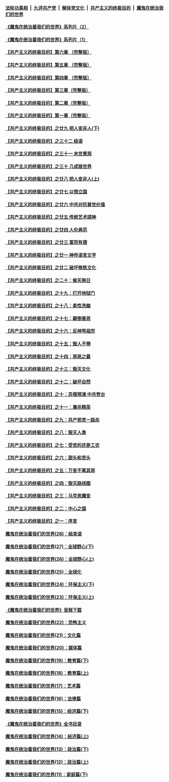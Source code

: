 

####  [法轮功真相](../../../../basic/blob/master/README.md?t=07220502) &nbsp;|&nbsp; [九评共产党](../../../../9ping.md/blob/master/README.md?t=07220502) &nbsp;|&nbsp; [解体党文化](../../../../jtdwh.md/blob/master/README.md?t=07220502)  &nbsp;|&nbsp; [共产主义的终极目的](../../../../gczydzjmd.md/blob/master/README.md?t=07220502) &nbsp;|&nbsp; [魔鬼在统治我们的世界](../../../../mgztzwmdsj.md/blob/master/README.md?t=07220502) 

#### [《魔鬼在统治着我们的世界》系列片（2）](../pages/nsc422/n12269049.md?t=07220502) 

#### [《魔鬼在统治着我们的世界》系列片（1）](../pages/nsc422/n12267575.md?t=07220502) 

#### [【共产主义的终极目的】第六章 （完整版）](../pages/nsc422/n11428913.md?t=07220502) 

#### [【共产主义的终极目的】第五章 （完整版）](../pages/nsc422/n11428912.md?t=07220502) 

#### [【共产主义的终极目的】第四章 （完整版）](../pages/nsc422/n11428907.md?t=07220502) 

#### [【共产主义的终极目的】第三章（完整版）](../pages/nsc422/n11428848.md?t=07220502) 

#### [【共产主义的终极目的】第二章（完整版）](../pages/nsc422/n11428831.md?t=07220502) 

#### [【共产主义的终极目的】第一章（完整版）](../pages/nsc422/n11417651.md?t=07220502) 

#### [【共产主义的终极目的】之廿九 把人变非人(下)](../pages/nsc422/n11344140.md?t=07220502) 

#### [【共产主义的终极目的】之三十二 结语](../pages/nsc422/n11360535.md?t=07220502) 

#### [【共产主义的终极目的】之三十一 末世景观](../pages/nsc422/n11351129.md?t=07220502) 

#### [【共产主义的终极目的】之三十 几成狼世界](../pages/nsc422/n11348280.md?t=07220502) 

#### [【共产主义的终极目的】之廿八 把人变非人(上)](../pages/nsc422/n11340492.md?t=07220502) 

#### [【共产主义的终极目的】之廿七 以恨立国](../pages/nsc422/n11336944.md?t=07220502) 

#### [【共产主义的终极目的】之廿六 中共对抗普世价值](../pages/nsc422/n11324785.md?t=07220502) 

#### [【共产主义的终极目的】之廿五 传统艺术颂神](../pages/nsc422/n11296396.md?t=07220502) 

#### [【共产主义的终极目的】之廿四 人伦典范](../pages/nsc422/n11296397.md?t=07220502) 

#### [【共产主义的终极目的】之廿三 富而有德](../pages/nsc422/n11283598.md?t=07220502) 

#### [【共产主义的终极目的】之廿一 神传语言文字](../pages/nsc422/n11263265.md?t=07220502) 

#### [【共产主义的终极目的】之廿二 破坏修炼文化](../pages/nsc422/n11245728.md?t=07220502) 

#### [【共产主义的终极目的】之二十：偷天换日](../pages/nsc422/n11238846.md?t=07220502) 

#### [【共产主义的终极目的】之十九：打开地狱门](../pages/nsc422/n11206376.md?t=07220502) 

#### [【共产主义的终极目的】之十八：柔性洗脑](../pages/nsc422/n11199994.md?t=07220502) 

#### [【共产主义的终极目的】之十七：颠倒善恶](../pages/nsc422/n11179782.md?t=07220502) 

#### [【共产主义的终极目的】之十六：反神骂祖宗](../pages/nsc422/n11166798.md?t=07220502) 

#### [【共产主义的终极目的】之十五：毁人不倦](../pages/nsc422/n11166792.md?t=07220502) 

#### [【共产主义的终极目的】之十四：邪恶之最](../pages/nsc422/n11150249.md?t=07220502) 

#### [【共产主义的终极目的】之十三：毁灭文化](../pages/nsc422/n11135227.md?t=07220502) 

#### [【共产主义的终极目的】之十二：破坏自然](../pages/nsc422/n11135214.md?t=07220502) 

#### [【共产主义的终极目的】之十：苏俄预演 中共登台](../pages/nsc422/n11118424.md?t=07220502) 

#### [【共产主义的终极目的】之十一：屠杀精英](../pages/nsc422/n11118442.md?t=07220502) 

#### [【共产主义的终极目的】之九：共产邪灵一路杀](../pages/nsc422/n11114139.md?t=07220502) 

#### [【共产主义的终极目的】之八：毁灭人类](../pages/nsc422/n11108503.md?t=07220502) 

#### [【共产主义的终极目的】之七：受苦的还是工农](../pages/nsc422/n11101809.md?t=07220502) 

#### [【共产主义的终极目的】之六：甜头和苦头](../pages/nsc422/n11096971.md?t=07220502) 

#### [【共产主义的终极目的】之五：万变不离其邪](../pages/nsc422/n11091285.md?t=07220502) 

#### [【共产主义的终极目的】之四：毁灭路线图](../pages/nsc422/n11086284.md?t=07220502) 

#### [【共产主义的终极目的】之三：马克思魔变](../pages/nsc422/n11061941.md?t=07220502) 

#### [【共产主义的终极目的】之二：中心之国](../pages/nsc422/n11047728.md?t=07220502) 

#### [【共产主义的终极目的】之一：序言](../pages/nsc422/n11086077.md?t=07220502) 

#### [魔鬼在统治着我们的世界(28)：结束语](../pages/nsc422/n10936246.md?t=07220502) 

#### [魔鬼在统治着我们的世界(27)：全球野心(下)](../pages/nsc422/n10928319.md?t=07220502) 

#### [魔鬼在统治着我们的世界(26)：全球野心(上)](../pages/nsc422/n10900318.md?t=07220502) 

#### [魔鬼在统治着我们的世界(25)：全球化](../pages/nsc422/n10788205.md?t=07220502) 

#### [魔鬼在统治着我们的世界(24)：环保主义(下)](../pages/nsc422/n10695307.md?t=07220502) 

#### [魔鬼在统治着我们的世界(23)：环保主义(上)](../pages/nsc422/n10688613.md?t=07220502) 

#### [《魔鬼在统治着我们的世界》音频下载](../pages/nsc422/n10635553.md?t=07220502) 

#### [魔鬼在统治着我们的世界(22)：恐怖主义](../pages/nsc422/n10614727.md?t=07220502) 

#### [魔鬼在统治着我们的世界(21)：文化篇](../pages/nsc422/n10597706.md?t=07220502) 

#### [魔鬼在统治着我们的世界(20)：媒体篇](../pages/nsc422/n10586579.md?t=07220502) 

#### [魔鬼在统治着我们的世界(19)：教育篇(下)](../pages/nsc422/n10564808.md?t=07220502) 

#### [魔鬼在统治着我们的世界(18)：教育篇(上)](../pages/nsc422/n10526970.md?t=07220502) 

#### [魔鬼在统治着我们的世界(17)：艺术篇](../pages/nsc422/n10499093.md?t=07220502) 

#### [魔鬼在统治着我们的世界(16)：法律篇](../pages/nsc422/n10485969.md?t=07220502) 

#### [魔鬼在统治着我们的世界(15)：经济篇(下)](../pages/nsc422/n10469975.md?t=07220502) 

#### [《魔鬼在统治着我们的世界》全书目录](../pages/nsc422/n10464261.md?t=07220502) 

#### [魔鬼在统治着我们的世界(14)：经济篇(上)](../pages/nsc422/n10457370.md?t=07220502) 

#### [魔鬼在统治着我们的世界(13)：政治篇(下)](../pages/nsc422/n10448270.md?t=07220502) 

#### [魔鬼在统治着我们的世界(12)：政治篇(上)](../pages/nsc422/n10444576.md?t=07220502) 

#### [魔鬼在统治着我们的世界(11)：家庭篇(下)](../pages/nsc422/n10440961.md?t=07220502) 


